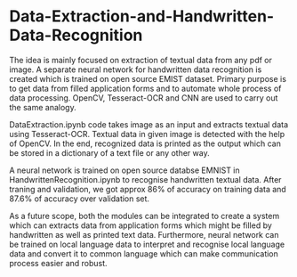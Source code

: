 # Data-Extraction-and-Handwritten-Data-Recognition

The idea is mainly focused on extraction of textual data from any pdf or image. A separate neural network for handwritten data recognition is created which is trained on open source EMIST dataset. Primary purpose is to get data from filled application forms and to automate whole process of data processing. OpenCV, Tesseract-OCR and CNN are used to carry out the same analogy.

DataExtraction.ipynb code takes image as an input and extracts textual data using Tesseract-OCR. Textual data in given image is detected with the help of OpenCV. In the end, recognized data is printed as the output which can be stored in a dictionary of a text file or any other way.

A neural network is trained on open source databse EMNIST in HandwrittenRecognition.ipynb to recognise handwritten textual data. After traning and validation, we got approx 86% of accuracy on training data and 87.6% of accuracy over validation set.

As a future scope, both the modules can be integrated to create a system which can extracts data from application forms which might be filled by handwritten as well as printed text data. Furthermore, neural network can be trained on local language data to interpret and recognise local language data and convert it to common language which can make communication process easier and robust.
